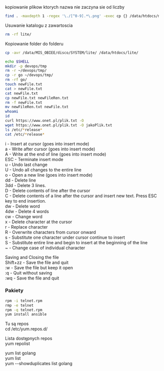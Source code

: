 
kopiowanie plikow ktorych nazwa nie zaczyna sie od liczby  
```bash
find . -maxdepth 1 -regex '\./[^0-9].*\.png' -exec cp {} /data/htdocs/mobile/img \;
```
Usuwanie katalogu z zawartoscia  
```bash
rm -rf lite/
```

Kopiowanie folder do folderu  
```bash
cp -avr /data/MIS_OBIEE/disco/SYSTEM/lite/ /data/htdocs/lite/
```

```bash
echo $SHELL
mkdir -p devops/tmp
rm -r ~/devops/tmp/
cp -r go ~/devops/tmp/
rm -rf go/
touch newFile.txt
cat > newFile.txt 
cat newFile.txt 
cp newFile.txt newFileRen.txt
rm -f newFile.txt 
mv newFileRen.txt newFile.txt
whoami
id
curl https://www.onet.pl/plik.txt -O
wget https://www.onet.pl/plik.txt -O jakoPlik.txt
ls /etc/*release*
cat /etc/*release*
```
  
i - Insert at cursor (goes into insert mode)  
a - Write after cursor (goes into insert mode)  
A - Write at the end of line (goes into insert mode)  
ESC - Terminate insert mode  
u - Undo last change  
U - Undo all changes to the entire line  
o - Open a new line (goes into insert mode)  
dd - Delete line  
3dd - Delete 3 lines.  
D - Delete contents of line after the cursor  
C - Delete contents of a line after the cursor and insert new text. Press ESC key to end insertion.  
dw - Delete word  
4dw - Delete 4 words  
cw - Change word  
x - Delete character at the cursor  
r - Replace character  
R - Overwrite characters from cursor onward  
s - Substitute one character under cursor continue to insert  
S - Substitute entire line and begin to insert at the beginning of the line  
~ - Change case of individual character  
  
Saving and Closing the file  
Shift+zz - Save the file and quit  
:w - Save the file but keep it open  
:q - Quit without saving  
:wq - Save the file and quit  
  
### Pakiety
```bash
rpm -i telnet.rpm
rmp -e telnet
rpm -q telnet.rpm
yum install ansible

```
Tu są repos  
cd /etc/yum.repos.d/  

Lista dostępnych repos  
yum repolist  

yum list golang  
yum list  
yum --showduplicates list golang  




